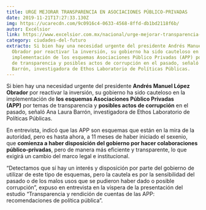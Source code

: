 ```yaml
---
title: URGE MEJORAR TRANSPARENCIA EN ASOCIACIONES PÚBLICO-PRIVADAS
date: 2019-11-21T17:27:33.130Z
img: https://ucarecdn.com/9c0916c4-0633-4568-8ffd-db1bd2118f6b/
autor: Excélsior
link: https://www.excelsior.com.mx/nacional/urge-mejorar-transparencia-en-asociaciones-publico-privadas/1349012
category: ciudades-del-futuro
extracto: Si bien hay una necesidad urgente del presidente Andrés Manuel López
  Obrador por reactivar la inversión, su gobierno ha sido cauteloso en la
  implementación de los esquemas Asociaciones Público Privadas (APP) por temas
  de transparencia y posibles actos de corrupción en el pasado, señaló Ana Laura
  Barrón, investigadora de Ethos Laboratorio de Políticas Públicas.
---
```

<!--StartFragment-->

Si bien hay una necesidad urgente del presidente **Andrés Manuel López Obrador** por reactivar la inversión, su gobierno ha sido cauteloso en la implementación de **los esquemas Asociaciones Público Privadas (APP)** por temas de transparencia y **posibles actos de corrupción** en el pasado, señaló Ana Laura Barrón, investigadora de Ethos Laboratorio de Políticas Públicas.

En entrevista, indicó que las APP son esquemas que están en la mira de la autoridad, pero es hasta ahora, a 11 meses de haber iniciado el sexenio, que **comienza a haber disposición del gobierno por hacer colaboraciones público-privadas**, pero de manera más eficiente y transparente, lo que exigirá un cambio del marco legal e institucional.

“Detectamos que sí hay un interés y disposición por parte del gobierno de utilizar de este tipo de esquemas, pero la cautela es por la sensibilidad del pasado o de los malos usos que se pudieron haber dado o posible corrupción”, expuso en entrevista en la víspera de la presentación del estudio “Transparencia y rendición de cuentas de las APP: recomendaciones de política pública”.

<!--EndFragment-->